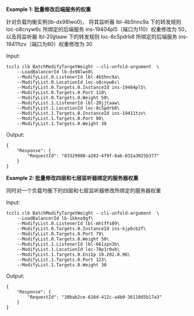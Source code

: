 **Example 1: 批量修改后端服务的权重**

针对负载均衡实例(lb-dx98lwo0)， 将其监听器 lbl-4b5hnc9a 下的转发规则 loc-o8cnyw6c 所绑定的后端服务 ins-19404pl5（端口为110）权重修改为 50，以及将监听器 lbl-20jjtaaw 下的转发规则 loc-8c5pdrb8 所绑定的后端服务 ins-19411tzv（端口为80）权重修改为 30

Input: 

```
tccli clb BatchModifyTargetWeight --cli-unfold-argument  \
    --LoadBalancerId lb-dx98lwo0\
    --ModifyList.0.ListenerId lbl-4b5hnc9a\
    --ModifyList.0.LocationId loc-o8cnyw6c\
    --ModifyList.0.Targets.0.InstanceId ins-19404pl5\
    --ModifyList.0.Targets.0.Port 110\
    --ModifyList.0.Targets.0.Weight 50\
    --ModifyList.1.ListenerId lbl-20jjtaaw\
    --ModifyList.1.LocationId loc-8c5pdrb8\
    --ModifyList.1.Targets.0.InstanceId ins-19411tzv\
    --ModifyList.1.Targets.0.Port 80\
    --ModifyList.1.Targets.0.Weight 30
```

Output: 
```
{
    "Response": {
        "RequestId": "83329908-a282-4f9f-8ab-031a3025b377"
    }
}
```

**Example 2: 批量修改四层和七层监听器绑定的服务器权重**

同时对一个负载均衡下的四层和七层监听器修改所绑定的服务器权重

Input: 

```
tccli clb BatchModifyTargetWeight --cli-unfold-argument  \
    --LoadBalancerId lb-1kkno9qf\
    --ModifyList.0.ListenerId lbl-mhtffs09\
    --ModifyList.0.Targets.0.InstanceId ins-kjp6cb2f\
    --ModifyList.0.Targets.0.Port 79\
    --ModifyList.0.Targets.0.Weight 50\
    --ModifyList.1.ListenerId lbl-661zpn3b\
    --ModifyList.1.LocationId loc-78p1r0vb\
    --ModifyList.1.Targets.0.EniIp 10.202.0.96\
    --ModifyList.1.Targets.0.Port 123\
    --ModifyList.1.Targets.0.Weight 30
```

Output: 
```
{
    "Response": {
        "RequestId": "38bab2ce-616d-412c-a4b0-36110d5b17a3"
    }
}
```

